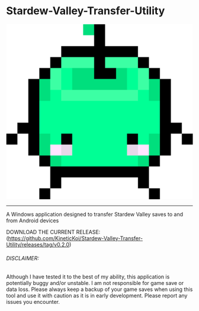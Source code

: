 # Stardew-Valley-Transfer-Utility
![This is a junimo](https://github.com/KineticKoi/Stardew-Valley-Transfer-Utility/blob/main/shortcutIcon.png)

<hr>

A Windows application designed to transfer Stardew Valley saves to and from Android devices

DOWNLOAD THE CURRENT RELEASE:
(https://github.com/KineticKoi/Stardew-Valley-Transfer-Utility/releases/tag/v0.2.0)

###### DISCLAIMER:
Although I have tested it to the best of my ability, this application is potentially buggy and/or unstable. I am not responsible for game save or data loss. Please always keep a backup of your game saves when using this tool and use it with caution as it is in early development. Please report any issues you encounter.

